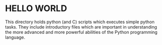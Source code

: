 # HELLO WORLD

This directory holds python (and C) scripts which executes simple python tasks. They include introductory files which are important in understanding the more advanced and more powerful abilities of the Python programming language.

